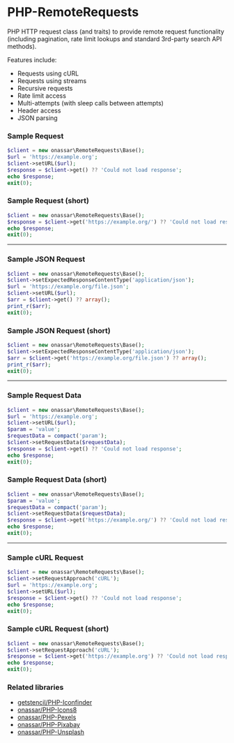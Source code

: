 # PHP-RemoteRequests
PHP HTTP request class (and traits) to provide remote request functionality
(including pagination, rate limit lookups and standard 3rd-party search API methods).

Features include:
- Requests using cURL
- Requests using streams
- Recursive requests
- Rate limit access
- Multi-attempts (with sleep calls between attempts)
- Header access
- JSON parsing

### Sample Request

``` php
$client = new onassar\RemoteRequests\Base();
$url = 'https://example.org';
$client->setURL($url);
$response = $client->get() ?? 'Could not load response';
echo $response;
exit(0);
```

### Sample Request (short)

``` php
$client = new onassar\RemoteRequests\Base();
$response = $client->get('https://example.org/') ?? 'Could not load response';
echo $response;
exit(0);
```

***

### Sample JSON Request

``` php
$client = new onassar\RemoteRequests\Base();
$client->setExpectedResponseContentType('application/json');
$url = 'https://example.org/file.json';
$client->setURL($url);
$arr = $client->get() ?? array();
print_r($arr);
exit(0);
```

### Sample JSON Request (short)

``` php
$client = new onassar\RemoteRequests\Base();
$client->setExpectedResponseContentType('application/json');
$arr = $client->get('https://example.org/file.json') ?? array();
print_r($arr);
exit(0);
```

***

### Sample Request Data

``` php
$client = new onassar\RemoteRequests\Base();
$url = 'https://example.org';
$client->setURL($url);
$param = 'value';
$requestData = compact('param');
$client->setRequestData($requestData);
$response = $client->get() ?? 'Could not load response';
echo $response;
exit(0);
```

### Sample Request Data (short)

``` php
$client = new onassar\RemoteRequests\Base();
$param = 'value';
$requestData = compact('param');
$client->setRequestData($requestData);
$response = $client->get('https://example.org/') ?? 'Could not load response';
echo $response;
exit(0);
```

***

### Sample cURL Request

``` php
$client = new onassar\RemoteRequests\Base();
$client->setRequestApproach('cURL');
$url = 'https://example.org';
$client->setURL($url);
$response = $client->get() ?? 'Could not load response';
echo $response;
exit(0);
```

### Sample cURL Request (short)

``` php
$client = new onassar\RemoteRequests\Base();
$client->setRequestApproach('cURL');
$response = $client->get('https://example.org') ?? 'Could not load response';
echo $response;
exit(0);
```

### Related libraries
- [getstencil/PHP-Iconfinder](https://github.com/getstencil/PHP-Iconfinder)
- [onassar/PHP-Icons8](https://github.com/onassar/PHP-Icons8)
- [onassar/PHP-Pexels](https://github.com/onassar/PHP-Pexels)
- [onassar/PHP-Pixabay](https://github.com/onassar/PHP-Pixabay)
- [onassar/PHP-Unsplash](https://github.com/onassar/PHP-Unsplash)
